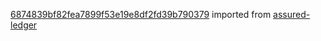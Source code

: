 [6874839bf82fea7899f53e19e8df2fd39b790379](https://github.com/insolar/assured-ledger/commit/6874839bf82fea7899f53e19e8df2fd39b790379) imported from [assured-ledger](https://github.com/insolar/assured-ledger)
